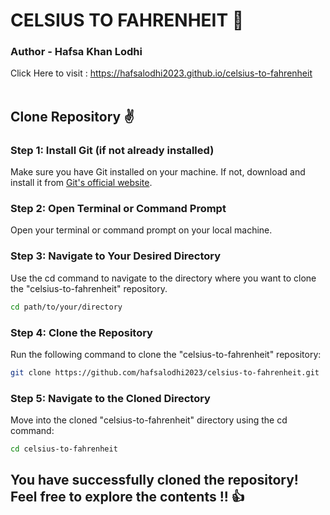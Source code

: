 # CELSIUS TO FAHRENHEIT 🎉
### Author - Hafsa Khan Lodhi
Click Here to visit : https://hafsalodhi2023.github.io/celsius-to-fahrenheit<br><br>
## Clone Repository ✌
### Step 1: Install Git (if not already installed)
Make sure you have Git installed on your machine. If not, download and install it from <a href="https://git-scm.com/" >Git's official website</a>.
### Step 2: Open Terminal or Command Prompt
Open your terminal or command prompt on your local machine.
### Step 3: Navigate to Your Desired Directory
Use the cd command to navigate to the directory where you want to clone the "celsius-to-fahrenheit" repository.
```bash
cd path/to/your/directory
```
### Step 4: Clone the Repository
Run the following command to clone the "celsius-to-fahrenheit" repository:
```bash
git clone https://github.com/hafsalodhi2023/celsius-to-fahrenheit.git
```
### Step 5: Navigate to the Cloned Directory
Move into the cloned "celsius-to-fahrenheit" directory using the cd command:
```bash
cd celsius-to-fahrenheit
```

## You have successfully cloned the repository! Feel free to explore the contents !! 👍
